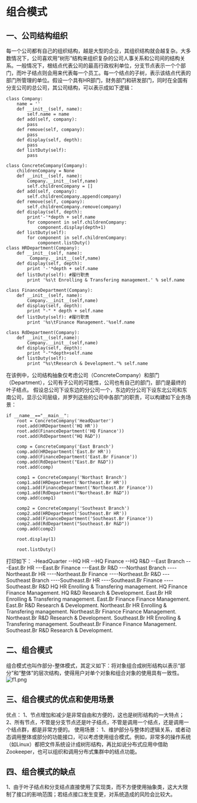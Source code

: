 # 组合模式

## 一、公司结构组织

每一个公司都有自己的组织结构，越是大型的企业，其组织结构就会越复杂。大多数情况下，公司喜欢用“树形”结构来组织复杂的公司人事关系和公司间的结构关系。一般情况下，根结点代表公司的最高行政权利单位，分支节点表示一个个部门，而叶子结点则会用来代表每一个员工。每一个结点的子树，表示该结点代表的部门所管理的单位。假设一个具有HR部门，财务部门和研发部门，同时在全国有分支公司的总公司，其公司结构，可以表示成如下逻辑：

```
class Company:
    name = ''
    def __init__(self, name):
        self.name = name
    def add(self, company):
        pass
    def remove(self, company):
        pass
    def display(self, depth):
        pass
    def listDuty(self):
        pass

class ConcreteCompany(Company):
    childrenCompany = None
    def __init__(self, name):
        Company.__init__(self,name)
        self.childrenCompany = []
    def add(self, company):
        self.childrenCompany.append(company)
    def remove(self, company):
        self.childrenCompany.remove(company)
    def display(self, depth):
        print'-'*depth + self.name
        for component in self.childrenCompany:
            component.display(depth+1)
    def listDuty(self):
        for component in self.childrenCompany:
            component.listDuty()
class HRDepartment(Company):
    def __init__(self, name):
         Company.__init__(self,name)
    def display(self, depth):
        print '-'*depth + self.name
    def listDuty(self): #履行职责
        print '%s\t Enrolling & Transfering management.' % self.name

class FinanceDepartment(Company):
    def __init__(self, name):
        Company.__init__(self,name)
    def display(self, depth):
        print "-" * depth + self.name
    def listDuty(self): #履行职责
        print '%s\tFinance Management.'%self.name

class RdDepartment(Company):
    def __init__(self,name):
        Company.__init__(self,name)
    def display(self, depth):
        print "-"*depth+self.name
    def listDuty(self):
        print "%s\tResearch & Development."% self.name
```

在该例中，公司结构抽象仅考虑公司（ConcreteCompany）和部门（Department），公司有子公司的可能性，公司也有自己的部门，部门是最终的叶子结点。
假设总公司下设东边的分公司一个，东边的分公司下设东北公司和东南公司，显示公司层级，并罗列这些的公司中各部门的职责，可以构建如下业务场景：

```
if __name__=="__main__":
    root = ConcreteCompany('HeadQuarter')
    root.add(HRDepartment('HQ HR'))
    root.add(FinanceDepartment('HQ Finance'))
    root.add(RdDepartment("HQ R&D"))

    comp = ConcreteCompany('East Branch')
    comp.add(HRDepartment('East.Br HR'))
    comp.add(FinanceDepartment('East.Br Finance'))
    comp.add(RdDepartment("East.Br R&D"))
    root.add(comp)

    comp1 = ConcreteCompany('Northast Branch')
    comp1.add(HRDepartment('Northeast.Br HR'))
    comp1.add(FinanceDepartment('Northeast.Br Finance'))
    comp1.add(RdDepartment("Northeast.Br R&D"))
    comp.add(comp1)

    comp2 = ConcreteCompany('Southeast Branch')
    comp2.add(HRDepartment('Southeast.Br HR'))
    comp2.add(FinanceDepartment('Southeast.Br Finance'))
    comp2.add(RdDepartment("Southeast.Br R&D"))
    comp.add(comp2)

    root.display(1)

    root.listDuty()
```

打印如下：
-HeadQuarter
--HQ HR
--HQ Finance
--HQ R&D
--East Branch
---East.Br HR
---East.Br Finance
---East.Br R&D
---Northast Branch
----Northeast.Br HR
----Northeast.Br Finance
----Northeast.Br R&D
---Southeast Branch
----Southeast.Br HR
----Southeast.Br Finance
----Southeast.Br R&D
HQ HR Enrolling & Transfering management.
HQ Finance Finance Management.
HQ R&D Research & Development.
East.Br HR Enrolling & Transfering management.
East.Br Finance Finance Management.
East.Br R&D Research & Development.
Northeast.Br HR Enrolling & Transfering management.
Northeast.Br Finance Finance Management.
Northeast.Br R&D Research & Development.
Southeast.Br HR Enrolling & Transfering management.
Southeast.Br Finance Finance Management.
Southeast.Br R&D Research & Development.

## 二、组合模式

组合模式也叫作部分-整体模式，其定义如下：将对象组合成树形结构以表示“部分”和“整体”的层次结构，使得用户对单个对象和组合对象的使用具有一致性。
![f1.png](http://ata2-img.cn-hangzhou.img-pub.aliyun-inc.com/6d03d11557c726e070c41fa2f7d48f5c.png)

## 三、组合模式的优点和使用场景

优点：
1、节点增加和减少是非常自由和方便的，这也是树形结构的一大特点；
2、所有节点，不管是分支节点还是叶子结点，不管是调用一个结点，还是调用一个结点群，都是非常方便的。
使用场景：
1、维护部分与整体的逻辑关系，或者动态调用整体或部分的功能接口，可以考虑使用组合模式。例如，非常多的操作系统（如Linux）都把文件系统设计成树形结构，再比如说分布式应用中借助Zookeeper，也可以组织和调用分布式集群中的结点功能。

## 四、组合模式的缺点

1、由于叶子结点和分支结点直接使用了实现类，而不方便使用抽象类，这大大限制了接口的影响范围；若结点接口发生变更，对系统造成的风险会比较大。